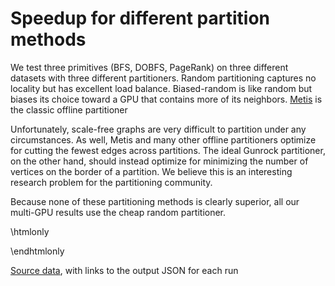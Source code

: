 
# Speedup for different partition methods

We test three primitives (BFS, DOBFS, PageRank) on three different datasets with three different partitioners. Random partitioning captures no locality but has excellent load balance. Biased-random is like random but biases its choice toward a GPU that contains more of its neighbors. [Metis](http://glaros.dtc.umn.edu/gkhome/metis/metis/overview) is the classic offline partitioner

Unfortunately, scale-free graphs are very difficult to partition under any circumstances. As well, Metis and many other offline partitioners optimize for cutting the fewest edges across partitions. The ideal Gunrock partitioner, on the other hand, should instead optimize for minimizing the number of vertices on the border of a partition. We believe this is an interesting research problem for the partitioning community.

Because none of these partitioning methods is clearly superior, all our multi-GPU results use the cheap random partitioner.

\htmlonly

  <!-- Container for the visualization mgpu_partition -->
  <div id="vis_mgpu_partition"></div>
  <script>
  var vlSpec = {
    "mark": "point", 
    "data": {
        "values": [
            {
                "engine": "Gunrock", 
                "algorithm": "DOBFS", 
                "num_gpus": 1, 
                "speedup": 1.0, 
                "partition_method": "random", 
                "dataset": "kron_g500-logn21", 
                "details": "<a href=\"https://github.com/gunrock/io/tree/master/gunrock-output/ipdps17/eval_fig2/BFS_kron_g500-logn21_Thu Jan 26 003915 2017.json\">JSON output</a>", 
                "time": "Thu Jan 26 00:39:15 2017\n", 
                "elapsed": 3.0036420822143555, 
                "algorithm_dataset": "DOBFS / kron_g500-logn21", 
                "m_teps": 60620.296875, 
                "gpuinfo.name": "Tesla K40c", 
                "direction_optimized": true, 
                "gunrock_version": "0.4.0"
            }, 
            {
                "engine": "Gunrock", 
                "algorithm": "DOBFS", 
                "num_gpus": 4, 
                "speedup": 0.8303885234873583, 
                "partition_method": "random", 
                "dataset": "kron_g500-logn21", 
                "details": "<a href=\"https://github.com/gunrock/io/tree/master/gunrock-output/ipdps17/eval_fig2/BFS_kron_g500-logn21_Thu Jan 26 003918 2017.json\">JSON output</a>", 
                "time": "Thu Jan 26 00:39:18 2017\n", 
                "elapsed": 3.617152690887451, 
                "algorithm_dataset": "DOBFS / kron_g500-logn21", 
                "m_teps": 50338.3984375, 
                "gpuinfo.name": "Tesla K40c", 
                "direction_optimized": true, 
                "gunrock_version": "0.4.0"
            }, 
            {
                "engine": "Gunrock", 
                "algorithm": "DOBFS", 
                "num_gpus": 1, 
                "speedup": 1.0, 
                "partition_method": "biasrandom", 
                "dataset": "kron_g500-logn21", 
                "details": "<a href=\"https://github.com/gunrock/io/tree/master/gunrock-output/ipdps17/eval_fig2/BFS_kron_g500-logn21_Thu Jan 26 003952 2017.json\">JSON output</a>", 
                "time": "Thu Jan 26 00:39:52 2017\n", 
                "elapsed": 3.015190362930298, 
                "algorithm_dataset": "DOBFS / kron_g500-logn21", 
                "m_teps": 60388.12109375, 
                "gpuinfo.name": "Tesla K40c", 
                "direction_optimized": true, 
                "gunrock_version": "0.4.0"
            }, 
            {
                "engine": "Gunrock", 
                "algorithm": "DOBFS", 
                "num_gpus": 4, 
                "speedup": 0.8684712845227057, 
                "partition_method": "biasrandom", 
                "dataset": "kron_g500-logn21", 
                "details": "<a href=\"https://github.com/gunrock/io/tree/master/gunrock-output/ipdps17/eval_fig2/BFS_kron_g500-logn21_Thu Jan 26 003955 2017.json\">JSON output</a>", 
                "time": "Thu Jan 26 00:39:55 2017\n", 
                "elapsed": 3.471836566925049, 
                "algorithm_dataset": "DOBFS / kron_g500-logn21", 
                "m_teps": 52445.34765625, 
                "gpuinfo.name": "Tesla K40c", 
                "direction_optimized": true, 
                "gunrock_version": "0.4.0"
            }, 
            {
                "engine": "Gunrock", 
                "algorithm": "DOBFS", 
                "num_gpus": 1, 
                "speedup": 1.0, 
                "partition_method": "metis", 
                "dataset": "kron_g500-logn21", 
                "details": "<a href=\"https://github.com/gunrock/io/tree/master/gunrock-output/ipdps17/eval_fig2/BFS_kron_g500-logn21_Thu Jan 26 004043 2017.json\">JSON output</a>", 
                "time": "Thu Jan 26 00:40:43 2017\n", 
                "elapsed": 2.8396546840667725, 
                "algorithm_dataset": "DOBFS / kron_g500-logn21", 
                "m_teps": 64121.0625, 
                "gpuinfo.name": "Tesla K40c", 
                "direction_optimized": true, 
                "gunrock_version": "0.4.0"
            }, 
            {
                "engine": "Gunrock", 
                "algorithm": "DOBFS", 
                "num_gpus": 4, 
                "speedup": 0.8079075446421001, 
                "partition_method": "metis", 
                "dataset": "kron_g500-logn21", 
                "details": "<a href=\"https://github.com/gunrock/io/tree/master/gunrock-output/ipdps17/eval_fig2/BFS_kron_g500-logn21_Thu Jan 26 004046 2017.json\">JSON output</a>", 
                "time": "Thu Jan 26 00:40:46 2017\n", 
                "elapsed": 3.5148262977600098, 
                "algorithm_dataset": "DOBFS / kron_g500-logn21", 
                "m_teps": 51803.890625, 
                "gpuinfo.name": "Tesla K40c", 
                "direction_optimized": true, 
                "gunrock_version": "0.4.0"
            }, 
            {
                "engine": "Gunrock", 
                "algorithm": "BFS", 
                "num_gpus": 1, 
                "speedup": 1.0, 
                "partition_method": "random", 
                "dataset": "kron_g500-logn21", 
                "details": "<a href=\"https://github.com/gunrock/io/tree/master/gunrock-output/ipdps17/eval_fig2/BFS_kron_g500-logn21_Thu Jan 26 004425 2017.json\">JSON output</a>", 
                "time": "Thu Jan 26 00:44:25 2017\n", 
                "elapsed": 29.506816864013672, 
                "algorithm_dataset": "BFS / kron_g500-logn21", 
                "m_teps": 6170.83447265625, 
                "gpuinfo.name": "Tesla K40c", 
                "direction_optimized": false, 
                "gunrock_version": "0.4.0"
            }, 
            {
                "engine": "Gunrock", 
                "algorithm": "BFS", 
                "num_gpus": 4, 
                "speedup": 2.40046662253159, 
                "partition_method": "random", 
                "dataset": "kron_g500-logn21", 
                "details": "<a href=\"https://github.com/gunrock/io/tree/master/gunrock-output/ipdps17/eval_fig2/BFS_kron_g500-logn21_Thu Jan 26 004428 2017.json\">JSON output</a>", 
                "time": "Thu Jan 26 00:44:28 2017\n", 
                "elapsed": 12.29211711883545, 
                "algorithm_dataset": "BFS / kron_g500-logn21", 
                "m_teps": 14812.8818359375, 
                "gpuinfo.name": "Tesla K40c", 
                "direction_optimized": false, 
                "gunrock_version": "0.4.0"
            }, 
            {
                "engine": "Gunrock", 
                "algorithm": "BFS", 
                "num_gpus": 1, 
                "speedup": 1.0, 
                "partition_method": "biasrandom", 
                "dataset": "kron_g500-logn21", 
                "details": "<a href=\"https://github.com/gunrock/io/tree/master/gunrock-output/ipdps17/eval_fig2/BFS_kron_g500-logn21_Thu Jan 26 004503 2017.json\">JSON output</a>", 
                "time": "Thu Jan 26 00:45:03 2017\n", 
                "elapsed": 29.684051513671875, 
                "algorithm_dataset": "BFS / kron_g500-logn21", 
                "m_teps": 6133.990234375, 
                "gpuinfo.name": "Tesla K40c", 
                "direction_optimized": false, 
                "gunrock_version": "0.4.0"
            }, 
            {
                "engine": "Gunrock", 
                "algorithm": "BFS", 
                "num_gpus": 4, 
                "speedup": 2.4731776177231084, 
                "partition_method": "biasrandom", 
                "dataset": "kron_g500-logn21", 
                "details": "<a href=\"https://github.com/gunrock/io/tree/master/gunrock-output/ipdps17/eval_fig2/BFS_kron_g500-logn21_Thu Jan 26 004506 2017.json\">JSON output</a>", 
                "time": "Thu Jan 26 00:45:06 2017\n", 
                "elapsed": 12.00239372253418, 
                "algorithm_dataset": "BFS / kron_g500-logn21", 
                "m_teps": 15170.447265625, 
                "gpuinfo.name": "Tesla K40c", 
                "direction_optimized": false, 
                "gunrock_version": "0.4.0"
            }, 
            {
                "engine": "Gunrock", 
                "algorithm": "BFS", 
                "num_gpus": 1, 
                "speedup": 1.0, 
                "partition_method": "metis", 
                "dataset": "kron_g500-logn21", 
                "details": "<a href=\"https://github.com/gunrock/io/tree/master/gunrock-output/ipdps17/eval_fig2/BFS_kron_g500-logn21_Thu Jan 26 004554 2017.json\">JSON output</a>", 
                "time": "Thu Jan 26 00:45:54 2017\n", 
                "elapsed": 29.74051284790039, 
                "algorithm_dataset": "BFS / kron_g500-logn21", 
                "m_teps": 6122.3447265625, 
                "gpuinfo.name": "Tesla K40c", 
                "direction_optimized": false, 
                "gunrock_version": "0.4.0"
            }, 
            {
                "engine": "Gunrock", 
                "algorithm": "BFS", 
                "num_gpus": 4, 
                "speedup": 1.3913602071327338, 
                "partition_method": "metis", 
                "dataset": "kron_g500-logn21", 
                "details": "<a href=\"https://github.com/gunrock/io/tree/master/gunrock-output/ipdps17/eval_fig2/BFS_kron_g500-logn21_Thu Jan 26 004557 2017.json\">JSON output</a>", 
                "time": "Thu Jan 26 00:45:57 2017\n", 
                "elapsed": 21.37513542175293, 
                "algorithm_dataset": "BFS / kron_g500-logn21", 
                "m_teps": 8518.38671875, 
                "gpuinfo.name": "Tesla K40c", 
                "direction_optimized": false, 
                "gunrock_version": "0.4.0"
            }, 
            {
                "engine": "Gunrock", 
                "algorithm": "DOBFS", 
                "num_gpus": 1, 
                "speedup": 1.0, 
                "partition_method": "random", 
                "dataset": "soc-orkut", 
                "details": "<a href=\"https://github.com/gunrock/io/tree/master/gunrock-output/ipdps17/eval_fig2/BFS_soc-orkut_Thu Jan 26 003924 2017.json\">JSON output</a>", 
                "time": "Thu Jan 26 00:39:24 2017\n", 
                "elapsed": 34.58261489868164, 
                "algorithm_dataset": "DOBFS / soc-orkut", 
                "m_teps": 6150.443359375, 
                "gpuinfo.name": "Tesla K40c", 
                "direction_optimized": true, 
                "gunrock_version": "0.4.0"
            }, 
            {
                "engine": "Gunrock", 
                "algorithm": "DOBFS", 
                "num_gpus": 4, 
                "speedup": 2.283020647383754, 
                "partition_method": "random", 
                "dataset": "soc-orkut", 
                "details": "<a href=\"https://github.com/gunrock/io/tree/master/gunrock-output/ipdps17/eval_fig2/BFS_soc-orkut_Thu Jan 26 003927 2017.json\">JSON output</a>", 
                "time": "Thu Jan 26 00:39:27 2017\n", 
                "elapsed": 15.147745132446289, 
                "algorithm_dataset": "DOBFS / soc-orkut", 
                "m_teps": 14041.58984375, 
                "gpuinfo.name": "Tesla K40c", 
                "direction_optimized": true, 
                "gunrock_version": "0.4.0"
            }, 
            {
                "engine": "Gunrock", 
                "algorithm": "DOBFS", 
                "num_gpus": 1, 
                "speedup": 1.0, 
                "partition_method": "biasrandom", 
                "dataset": "soc-orkut", 
                "details": "<a href=\"https://github.com/gunrock/io/tree/master/gunrock-output/ipdps17/eval_fig2/BFS_soc-orkut_Thu Jan 26 004003 2017.json\">JSON output</a>", 
                "time": "Thu Jan 26 00:40:03 2017\n", 
                "elapsed": 34.36377716064453, 
                "algorithm_dataset": "DOBFS / soc-orkut", 
                "m_teps": 6189.611328125, 
                "gpuinfo.name": "Tesla K40c", 
                "direction_optimized": true, 
                "gunrock_version": "0.4.0"
            }, 
            {
                "engine": "Gunrock", 
                "algorithm": "DOBFS", 
                "num_gpus": 4, 
                "speedup": 2.259026820661278, 
                "partition_method": "biasrandom", 
                "dataset": "soc-orkut", 
                "details": "<a href=\"https://github.com/gunrock/io/tree/master/gunrock-output/ipdps17/eval_fig2/BFS_soc-orkut_Thu Jan 26 004006 2017.json\">JSON output</a>", 
                "time": "Thu Jan 26 00:40:06 2017\n", 
                "elapsed": 15.211761474609375, 
                "algorithm_dataset": "DOBFS / soc-orkut", 
                "m_teps": 13982.498046875, 
                "gpuinfo.name": "Tesla K40c", 
                "direction_optimized": true, 
                "gunrock_version": "0.4.0"
            }, 
            {
                "engine": "Gunrock", 
                "algorithm": "DOBFS", 
                "num_gpus": 1, 
                "speedup": 1.0, 
                "partition_method": "metis", 
                "dataset": "soc-orkut", 
                "details": "<a href=\"https://github.com/gunrock/io/tree/master/gunrock-output/ipdps17/eval_fig2/BFS_soc-orkut_Thu Jan 26 004227 2017.json\">JSON output</a>", 
                "time": "Thu Jan 26 00:42:27 2017\n", 
                "elapsed": 34.509033203125, 
                "algorithm_dataset": "DOBFS / soc-orkut", 
                "m_teps": 6163.5576171875, 
                "gpuinfo.name": "Tesla K40c", 
                "direction_optimized": true, 
                "gunrock_version": "0.4.0"
            }, 
            {
                "engine": "Gunrock", 
                "algorithm": "DOBFS", 
                "num_gpus": 4, 
                "speedup": 1.3796792357294063, 
                "partition_method": "metis", 
                "dataset": "soc-orkut", 
                "details": "<a href=\"https://github.com/gunrock/io/tree/master/gunrock-output/ipdps17/eval_fig2/BFS_soc-orkut_Thu Jan 26 004231 2017.json\">JSON output</a>", 
                "time": "Thu Jan 26 00:42:31 2017\n", 
                "elapsed": 25.012359619140625, 
                "algorithm_dataset": "DOBFS / soc-orkut", 
                "m_teps": 8503.732421875, 
                "gpuinfo.name": "Tesla K40c", 
                "direction_optimized": true, 
                "gunrock_version": "0.4.0"
            }, 
            {
                "engine": "Gunrock", 
                "algorithm": "BFS", 
                "num_gpus": 1, 
                "speedup": 1.0, 
                "partition_method": "random", 
                "dataset": "soc-orkut", 
                "details": "<a href=\"https://github.com/gunrock/io/tree/master/gunrock-output/ipdps17/eval_fig2/BFS_soc-orkut_Thu Jan 26 004434 2017.json\">JSON output</a>", 
                "time": "Thu Jan 26 00:44:34 2017\n", 
                "elapsed": 38.074092864990234, 
                "algorithm_dataset": "BFS / soc-orkut", 
                "m_teps": 5586.43408203125, 
                "gpuinfo.name": "Tesla K40c", 
                "direction_optimized": false, 
                "gunrock_version": "0.4.0"
            }, 
            {
                "engine": "Gunrock", 
                "algorithm": "BFS", 
                "num_gpus": 4, 
                "speedup": 2.118544881211869, 
                "partition_method": "random", 
                "dataset": "soc-orkut", 
                "details": "<a href=\"https://github.com/gunrock/io/tree/master/gunrock-output/ipdps17/eval_fig2/BFS_soc-orkut_Thu Jan 26 004438 2017.json\">JSON output</a>", 
                "time": "Thu Jan 26 00:44:38 2017\n", 
                "elapsed": 17.971813201904297, 
                "algorithm_dataset": "BFS / soc-orkut", 
                "m_teps": 11835.111328125, 
                "gpuinfo.name": "Tesla K40c", 
                "direction_optimized": false, 
                "gunrock_version": "0.4.0"
            }, 
            {
                "engine": "Gunrock", 
                "algorithm": "BFS", 
                "num_gpus": 1, 
                "speedup": 1.0, 
                "partition_method": "biasrandom", 
                "dataset": "soc-orkut", 
                "details": "<a href=\"https://github.com/gunrock/io/tree/master/gunrock-output/ipdps17/eval_fig2/BFS_soc-orkut_Thu Jan 26 004515 2017.json\">JSON output</a>", 
                "time": "Thu Jan 26 00:45:15 2017\n", 
                "elapsed": 37.757991790771484, 
                "algorithm_dataset": "BFS / soc-orkut", 
                "m_teps": 5633.20263671875, 
                "gpuinfo.name": "Tesla K40c", 
                "direction_optimized": false, 
                "gunrock_version": "0.4.0"
            }, 
            {
                "engine": "Gunrock", 
                "algorithm": "BFS", 
                "num_gpus": 4, 
                "speedup": 2.121547713293594, 
                "partition_method": "biasrandom", 
                "dataset": "soc-orkut", 
                "details": "<a href=\"https://github.com/gunrock/io/tree/master/gunrock-output/ipdps17/eval_fig2/BFS_soc-orkut_Thu Jan 26 004518 2017.json\">JSON output</a>", 
                "time": "Thu Jan 26 00:45:18 2017\n", 
                "elapsed": 17.797380447387695, 
                "algorithm_dataset": "BFS / soc-orkut", 
                "m_teps": 11951.1083984375, 
                "gpuinfo.name": "Tesla K40c", 
                "direction_optimized": false, 
                "gunrock_version": "0.4.0"
            }, 
            {
                "engine": "Gunrock", 
                "algorithm": "BFS", 
                "num_gpus": 1, 
                "speedup": 1.0, 
                "partition_method": "metis", 
                "dataset": "soc-orkut", 
                "details": "<a href=\"https://github.com/gunrock/io/tree/master/gunrock-output/ipdps17/eval_fig2/BFS_soc-orkut_Thu Jan 26 004740 2017.json\">JSON output</a>", 
                "time": "Thu Jan 26 00:47:40 2017\n", 
                "elapsed": 38.0540657043457, 
                "algorithm_dataset": "BFS / soc-orkut", 
                "m_teps": 5589.37451171875, 
                "gpuinfo.name": "Tesla K40c", 
                "direction_optimized": false, 
                "gunrock_version": "0.4.0"
            }, 
            {
                "engine": "Gunrock", 
                "algorithm": "BFS", 
                "num_gpus": 4, 
                "speedup": 1.3985210422100336, 
                "partition_method": "metis", 
                "dataset": "soc-orkut", 
                "details": "<a href=\"https://github.com/gunrock/io/tree/master/gunrock-output/ipdps17/eval_fig2/BFS_soc-orkut_Thu Jan 26 004744 2017.json\">JSON output</a>", 
                "time": "Thu Jan 26 00:47:44 2017\n", 
                "elapsed": 27.210220336914062, 
                "algorithm_dataset": "BFS / soc-orkut", 
                "m_teps": 7816.857421875, 
                "gpuinfo.name": "Tesla K40c", 
                "direction_optimized": false, 
                "gunrock_version": "0.4.0"
            }, 
            {
                "engine": "Gunrock", 
                "algorithm": "DOBFS", 
                "num_gpus": 1, 
                "speedup": 1.0, 
                "partition_method": "random", 
                "dataset": "uk-2002", 
                "details": "<a href=\"https://github.com/gunrock/io/tree/master/gunrock-output/ipdps17/eval_fig2/BFS_uk-2002_Thu Jan 26 003935 2017.json\">JSON output</a>", 
                "time": "Thu Jan 26 00:39:35 2017\n", 
                "elapsed": 128.62217712402344, 
                "algorithm_dataset": "DOBFS / uk-2002", 
                "m_teps": 4067.0546875, 
                "gpuinfo.name": "Tesla K40c", 
                "direction_optimized": true, 
                "gunrock_version": "0.4.0"
            }, 
            {
                "engine": "Gunrock", 
                "algorithm": "DOBFS", 
                "num_gpus": 4, 
                "speedup": 1.5354233802716077, 
                "partition_method": "random", 
                "dataset": "uk-2002", 
                "details": "<a href=\"https://github.com/gunrock/io/tree/master/gunrock-output/ipdps17/eval_fig2/BFS_uk-2002_Thu Jan 26 003942 2017.json\">JSON output</a>", 
                "time": "Thu Jan 26 00:39:42 2017\n", 
                "elapsed": 83.76984405517578, 
                "algorithm_dataset": "DOBFS / uk-2002", 
                "m_teps": 6244.65087890625, 
                "gpuinfo.name": "Tesla K40c", 
                "direction_optimized": true, 
                "gunrock_version": "0.4.0"
            }, 
            {
                "engine": "Gunrock", 
                "algorithm": "DOBFS", 
                "num_gpus": 1, 
                "speedup": 1.0, 
                "partition_method": "biasrandom", 
                "dataset": "uk-2002", 
                "details": "<a href=\"https://github.com/gunrock/io/tree/master/gunrock-output/ipdps17/eval_fig2/BFS_uk-2002_Thu Jan 26 004018 2017.json\">JSON output</a>", 
                "time": "Thu Jan 26 00:40:18 2017\n", 
                "elapsed": 129.0670623779297, 
                "algorithm_dataset": "DOBFS / uk-2002", 
                "m_teps": 4053.035888671875, 
                "gpuinfo.name": "Tesla K40c", 
                "direction_optimized": true, 
                "gunrock_version": "0.4.0"
            }, 
            {
                "engine": "Gunrock", 
                "algorithm": "DOBFS", 
                "num_gpus": 4, 
                "speedup": 1.5729348595792285, 
                "partition_method": "biasrandom", 
                "dataset": "uk-2002", 
                "details": "<a href=\"https://github.com/gunrock/io/tree/master/gunrock-output/ipdps17/eval_fig2/BFS_uk-2002_Thu Jan 26 004026 2017.json\">JSON output</a>", 
                "time": "Thu Jan 26 00:40:26 2017\n", 
                "elapsed": 82.054931640625, 
                "algorithm_dataset": "DOBFS / uk-2002", 
                "m_teps": 6375.16162109375, 
                "gpuinfo.name": "Tesla K40c", 
                "direction_optimized": true, 
                "gunrock_version": "0.4.0"
            }, 
            {
                "engine": "Gunrock", 
                "algorithm": "DOBFS", 
                "num_gpus": 1, 
                "speedup": 1.0, 
                "partition_method": "metis", 
                "dataset": "uk-2002", 
                "details": "<a href=\"https://github.com/gunrock/io/tree/master/gunrock-output/ipdps17/eval_fig2/BFS_uk-2002_Thu Jan 26 004334 2017.json\">JSON output</a>", 
                "time": "Thu Jan 26 00:43:34 2017\n", 
                "elapsed": 129.14907836914062, 
                "algorithm_dataset": "DOBFS / uk-2002", 
                "m_teps": 4050.462158203125, 
                "gpuinfo.name": "Tesla K40c", 
                "direction_optimized": true, 
                "gunrock_version": "0.4.0"
            }, 
            {
                "engine": "Gunrock", 
                "algorithm": "DOBFS", 
                "num_gpus": 4, 
                "speedup": 1.0001283258976787, 
                "partition_method": "metis", 
                "dataset": "uk-2002", 
                "details": "<a href=\"https://github.com/gunrock/io/tree/master/gunrock-output/ipdps17/eval_fig2/BFS_uk-2002_Thu Jan 26 004341 2017.json\">JSON output</a>", 
                "time": "Thu Jan 26 00:43:41 2017\n", 
                "elapsed": 129.13250732421875, 
                "algorithm_dataset": "DOBFS / uk-2002", 
                "m_teps": 4050.98193359375, 
                "gpuinfo.name": "Tesla K40c", 
                "direction_optimized": true, 
                "gunrock_version": "0.4.0"
            }, 
            {
                "engine": "Gunrock", 
                "algorithm": "BFS", 
                "num_gpus": 1, 
                "speedup": 1.0, 
                "partition_method": "random", 
                "dataset": "uk-2002", 
                "details": "<a href=\"https://github.com/gunrock/io/tree/master/gunrock-output/ipdps17/eval_fig2/BFS_uk-2002_Thu Jan 26 004445 2017.json\">JSON output</a>", 
                "time": "Thu Jan 26 00:44:45 2017\n", 
                "elapsed": 127.43025970458984, 
                "algorithm_dataset": "BFS / uk-2002", 
                "m_teps": 4105.095703125, 
                "gpuinfo.name": "Tesla K40c", 
                "direction_optimized": false, 
                "gunrock_version": "0.4.0"
            }, 
            {
                "engine": "Gunrock", 
                "algorithm": "BFS", 
                "num_gpus": 4, 
                "speedup": 2.0533470677682244, 
                "partition_method": "random", 
                "dataset": "uk-2002", 
                "details": "<a href=\"https://github.com/gunrock/io/tree/master/gunrock-output/ipdps17/eval_fig2/BFS_uk-2002_Thu Jan 26 004453 2017.json\">JSON output</a>", 
                "time": "Thu Jan 26 00:44:53 2017\n", 
                "elapsed": 62.059776306152344, 
                "algorithm_dataset": "BFS / uk-2002", 
                "m_teps": 8429.1865234375, 
                "gpuinfo.name": "Tesla K40c", 
                "direction_optimized": false, 
                "gunrock_version": "0.4.0"
            }, 
            {
                "engine": "Gunrock", 
                "algorithm": "BFS", 
                "num_gpus": 1, 
                "speedup": 1.0, 
                "partition_method": "biasrandom", 
                "dataset": "uk-2002", 
                "details": "<a href=\"https://github.com/gunrock/io/tree/master/gunrock-output/ipdps17/eval_fig2/BFS_uk-2002_Thu Jan 26 004530 2017.json\">JSON output</a>", 
                "time": "Thu Jan 26 00:45:30 2017\n", 
                "elapsed": 127.47138977050781, 
                "algorithm_dataset": "BFS / uk-2002", 
                "m_teps": 4103.771484375, 
                "gpuinfo.name": "Tesla K40c", 
                "direction_optimized": false, 
                "gunrock_version": "0.4.0"
            }, 
            {
                "engine": "Gunrock", 
                "algorithm": "BFS", 
                "num_gpus": 4, 
                "speedup": 2.1027949872016927, 
                "partition_method": "biasrandom", 
                "dataset": "uk-2002", 
                "details": "<a href=\"https://github.com/gunrock/io/tree/master/gunrock-output/ipdps17/eval_fig2/BFS_uk-2002_Thu Jan 26 004537 2017.json\">JSON output</a>", 
                "time": "Thu Jan 26 00:45:37 2017\n", 
                "elapsed": 60.61997985839844, 
                "algorithm_dataset": "BFS / uk-2002", 
                "m_teps": 8629.3896484375, 
                "gpuinfo.name": "Tesla K40c", 
                "direction_optimized": false, 
                "gunrock_version": "0.4.0"
            }, 
            {
                "engine": "Gunrock", 
                "algorithm": "BFS", 
                "num_gpus": 1, 
                "speedup": 1.0, 
                "partition_method": "metis", 
                "dataset": "uk-2002", 
                "details": "<a href=\"https://github.com/gunrock/io/tree/master/gunrock-output/ipdps17/eval_fig2/BFS_uk-2002_Thu Jan 26 004847 2017.json\">JSON output</a>", 
                "time": "Thu Jan 26 00:48:47 2017\n", 
                "elapsed": 127.6813735961914, 
                "algorithm_dataset": "BFS / uk-2002", 
                "m_teps": 4097.0224609375, 
                "gpuinfo.name": "Tesla K40c", 
                "direction_optimized": false, 
                "gunrock_version": "0.4.0"
            }, 
            {
                "engine": "Gunrock", 
                "algorithm": "BFS", 
                "num_gpus": 4, 
                "speedup": 2.4977574148440382, 
                "partition_method": "metis", 
                "dataset": "uk-2002", 
                "details": "<a href=\"https://github.com/gunrock/io/tree/master/gunrock-output/ipdps17/eval_fig2/BFS_uk-2002_Thu Jan 26 004854 2017.json\">JSON output</a>", 
                "time": "Thu Jan 26 00:48:54 2017\n", 
                "elapsed": 51.118404388427734, 
                "algorithm_dataset": "BFS / uk-2002", 
                "m_teps": 10233.3681640625, 
                "gpuinfo.name": "Tesla K40c", 
                "direction_optimized": false, 
                "gunrock_version": "0.4.0"
            }, 
            {
                "engine": "Gunrock", 
                "algorithm": "PageRank", 
                "num_gpus": 1, 
                "speedup": 1.0, 
                "partition_method": "random", 
                "dataset": "kron_g500-logn21", 
                "details": "<a href=\"https://github.com/gunrock/io/tree/master/gunrock-output/ipdps17/eval_fig2/PageRank_kron_g500-logn21_Thu Jan 26 004940 2017.json\">JSON output</a>", 
                "time": "Thu Jan 26 00:49:40 2017\n", 
                "elapsed": 2334.947109222412, 
                "algorithm_dataset": "PageRank / kron_g500-logn21", 
                "m_teps": 77.98114776611328, 
                "gpuinfo.name": "Tesla K40c", 
                "direction_optimized": false, 
                "gunrock_version": "0.4.0"
            }, 
            {
                "engine": "Gunrock", 
                "algorithm": "PageRank", 
                "num_gpus": 4, 
                "speedup": 3.819972261891798, 
                "partition_method": "random", 
                "dataset": "kron_g500-logn21", 
                "details": "<a href=\"https://github.com/gunrock/io/tree/master/gunrock-output/ipdps17/eval_fig2/PageRank_kron_g500-logn21_Thu Jan 26 011151 2017.json\">JSON output</a>", 
                "time": "Thu Jan 26 01:11:51 2017\n", 
                "elapsed": 611.2471371889114, 
                "algorithm_dataset": "PageRank / kron_g500-logn21", 
                "m_teps": 297.8858337402344, 
                "gpuinfo.name": "Tesla K40c", 
                "direction_optimized": false, 
                "gunrock_version": "0.4.0"
            }, 
            {
                "engine": "Gunrock", 
                "algorithm": "PageRank", 
                "num_gpus": 1, 
                "speedup": 1.0, 
                "partition_method": "biasrandom", 
                "dataset": "kron_g500-logn21", 
                "details": "<a href=\"https://github.com/gunrock/io/tree/master/gunrock-output/ipdps17/eval_fig2/PageRank_kron_g500-logn21_Thu Jan 26 005315 2017.json\">JSON output</a>", 
                "time": "Thu Jan 26 00:53:15 2017\n", 
                "elapsed": 2335.2247029542923, 
                "algorithm_dataset": "PageRank / kron_g500-logn21", 
                "m_teps": 77.97187805175781, 
                "gpuinfo.name": "Tesla K40c", 
                "direction_optimized": false, 
                "gunrock_version": "0.4.0"
            }, 
            {
                "engine": "Gunrock", 
                "algorithm": "PageRank", 
                "num_gpus": 4, 
                "speedup": 3.6051472626001932, 
                "partition_method": "biasrandom", 
                "dataset": "kron_g500-logn21", 
                "details": "<a href=\"https://github.com/gunrock/io/tree/master/gunrock-output/ipdps17/eval_fig2/PageRank_kron_g500-logn21_Thu Jan 26 005354 2017.json\">JSON output</a>", 
                "time": "Thu Jan 26 00:53:54 2017\n", 
                "elapsed": 647.7473825216293, 
                "algorithm_dataset": "PageRank / kron_g500-logn21", 
                "m_teps": 281.1001281738281, 
                "gpuinfo.name": "Tesla K40c", 
                "direction_optimized": false, 
                "gunrock_version": "0.4.0"
            }, 
            {
                "engine": "Gunrock", 
                "algorithm": "PageRank", 
                "num_gpus": 1, 
                "speedup": 1.0, 
                "partition_method": "metis", 
                "dataset": "kron_g500-logn21", 
                "details": "<a href=\"https://github.com/gunrock/io/tree/master/gunrock-output/ipdps17/eval_fig2/PageRank_kron_g500-logn21_Thu Jan 26 005700 2017.json\">JSON output</a>", 
                "time": "Thu Jan 26 00:57:00 2017\n", 
                "elapsed": 2334.967330098152, 
                "algorithm_dataset": "PageRank / kron_g500-logn21", 
                "m_teps": 77.98047637939453, 
                "gpuinfo.name": "Tesla K40c", 
                "direction_optimized": false, 
                "gunrock_version": "0.4.0"
            }, 
            {
                "engine": "Gunrock", 
                "algorithm": "PageRank", 
                "num_gpus": 4, 
                "speedup": 1.4991271124893777, 
                "partition_method": "metis", 
                "dataset": "kron_g500-logn21", 
                "details": "<a href=\"https://github.com/gunrock/io/tree/master/gunrock-output/ipdps17/eval_fig2/PageRank_kron_g500-logn21_Thu Jan 26 005738 2017.json\">JSON output</a>", 
                "time": "Thu Jan 26 00:57:38 2017\n", 
                "elapsed": 1557.5512647628784, 
                "algorithm_dataset": "PageRank / kron_g500-logn21", 
                "m_teps": 116.90264892578125, 
                "gpuinfo.name": "Tesla K40c", 
                "direction_optimized": false, 
                "gunrock_version": "0.4.0"
            }, 
            {
                "engine": "Gunrock", 
                "algorithm": "PageRank", 
                "num_gpus": 1, 
                "speedup": 1.0, 
                "partition_method": "random", 
                "dataset": "soc-orkut", 
                "details": "<a href=\"https://github.com/gunrock/io/tree/master/gunrock-output/ipdps17/eval_fig2/PageRank_soc-orkut_Thu Jan 26 005036 2017.json\">JSON output</a>", 
                "time": "Thu Jan 26 00:50:36 2017\n", 
                "elapsed": 3825.4563212394714, 
                "algorithm_dataset": "PageRank / soc-orkut", 
                "m_teps": 55.60079574584961, 
                "gpuinfo.name": "Tesla K40c", 
                "direction_optimized": false, 
                "gunrock_version": "0.4.0"
            }, 
            {
                "engine": "Gunrock", 
                "algorithm": "PageRank", 
                "num_gpus": 4, 
                "speedup": 3.7509172192755704, 
                "partition_method": "random", 
                "dataset": "soc-orkut", 
                "details": "<a href=\"https://github.com/gunrock/io/tree/master/gunrock-output/ipdps17/eval_fig2/PageRank_soc-orkut_Thu Jan 26 005139 2017.json\">JSON output</a>", 
                "time": "Thu Jan 26 00:51:39 2017\n", 
                "elapsed": 1019.8722332715988, 
                "algorithm_dataset": "PageRank / soc-orkut", 
                "m_teps": 208.55398559570312, 
                "gpuinfo.name": "Tesla K40c", 
                "direction_optimized": false, 
                "gunrock_version": "0.4.0"
            }, 
            {
                "engine": "Gunrock", 
                "algorithm": "PageRank", 
                "num_gpus": 1, 
                "speedup": 1.0, 
                "partition_method": "biasrandom", 
                "dataset": "soc-orkut", 
                "details": "<a href=\"https://github.com/gunrock/io/tree/master/gunrock-output/ipdps17/eval_fig2/PageRank_soc-orkut_Thu Jan 26 005411 2017.json\">JSON output</a>", 
                "time": "Thu Jan 26 00:54:11 2017\n", 
                "elapsed": 3825.0961303710938, 
                "algorithm_dataset": "PageRank / soc-orkut", 
                "m_teps": 55.60603332519531, 
                "gpuinfo.name": "Tesla K40c", 
                "direction_optimized": false, 
                "gunrock_version": "0.4.0"
            }, 
            {
                "engine": "Gunrock", 
                "algorithm": "PageRank", 
                "num_gpus": 4, 
                "speedup": 3.727534389514653, 
                "partition_method": "biasrandom", 
                "dataset": "soc-orkut", 
                "details": "<a href=\"https://github.com/gunrock/io/tree/master/gunrock-output/ipdps17/eval_fig2/PageRank_soc-orkut_Thu Jan 26 005514 2017.json\">JSON output</a>", 
                "time": "Thu Jan 26 00:55:14 2017\n", 
                "elapsed": 1026.1732637882233, 
                "algorithm_dataset": "PageRank / soc-orkut", 
                "m_teps": 207.2733917236328, 
                "gpuinfo.name": "Tesla K40c", 
                "direction_optimized": false, 
                "gunrock_version": "0.4.0"
            }, 
            {
                "engine": "Gunrock", 
                "algorithm": "PageRank", 
                "num_gpus": 1, 
                "speedup": 1.0, 
                "partition_method": "metis", 
                "dataset": "soc-orkut", 
                "details": "<a href=\"https://github.com/gunrock/io/tree/master/gunrock-output/ipdps17/eval_fig2/PageRank_soc-orkut_Thu Jan 26 005946 2017.json\">JSON output</a>", 
                "time": "Thu Jan 26 00:59:46 2017\n", 
                "elapsed": 3825.742095708847, 
                "algorithm_dataset": "PageRank / soc-orkut", 
                "m_teps": 55.596641540527344, 
                "gpuinfo.name": "Tesla K40c", 
                "direction_optimized": false, 
                "gunrock_version": "0.4.0"
            }, 
            {
                "engine": "Gunrock", 
                "algorithm": "PageRank", 
                "num_gpus": 4, 
                "speedup": 2.5782940076888514, 
                "partition_method": "metis", 
                "dataset": "soc-orkut", 
                "details": "<a href=\"https://github.com/gunrock/io/tree/master/gunrock-output/ipdps17/eval_fig2/PageRank_soc-orkut_Thu Jan 26 010049 2017.json\">JSON output</a>", 
                "time": "Thu Jan 26 01:00:49 2017\n", 
                "elapsed": 1483.8269352912903, 
                "algorithm_dataset": "PageRank / soc-orkut", 
                "m_teps": 143.34449768066406, 
                "gpuinfo.name": "Tesla K40c", 
                "direction_optimized": false, 
                "gunrock_version": "0.4.0"
            }, 
            {
                "engine": "Gunrock", 
                "algorithm": "PageRank", 
                "num_gpus": 1, 
                "speedup": 1.0, 
                "partition_method": "random", 
                "dataset": "uk-2002", 
                "details": "<a href=\"https://github.com/gunrock/io/tree/master/gunrock-output/ipdps17/eval_fig2/PageRank_uk-2002_Thu Jan 26 005200 2017.json\">JSON output</a>", 
                "time": "Thu Jan 26 00:52:00 2017\n", 
                "elapsed": 2772.1992284059525, 
                "algorithm_dataset": "PageRank / uk-2002", 
                "m_teps": 188.86611938476562, 
                "gpuinfo.name": "Tesla K40c", 
                "direction_optimized": false, 
                "gunrock_version": "0.4.0"
            }, 
            {
                "engine": "Gunrock", 
                "algorithm": "PageRank", 
                "num_gpus": 4, 
                "speedup": 2.2646364431010753, 
                "partition_method": "random", 
                "dataset": "uk-2002", 
                "details": "<a href=\"https://github.com/gunrock/io/tree/master/gunrock-output/ipdps17/eval_fig2/PageRank_uk-2002_Thu Jan 26 005248 2017.json\">JSON output</a>", 
                "time": "Thu Jan 26 00:52:48 2017\n", 
                "elapsed": 1224.1255044937134, 
                "algorithm_dataset": "PageRank / uk-2002", 
                "m_teps": 427.7131042480469, 
                "gpuinfo.name": "Tesla K40c", 
                "direction_optimized": false, 
                "gunrock_version": "0.4.0"
            }, 
            {
                "engine": "Gunrock", 
                "algorithm": "PageRank", 
                "num_gpus": 1, 
                "speedup": 1.0, 
                "partition_method": "biasrandom", 
                "dataset": "uk-2002", 
                "details": "<a href=\"https://github.com/gunrock/io/tree/master/gunrock-output/ipdps17/eval_fig2/PageRank_uk-2002_Thu Jan 26 005539 2017.json\">JSON output</a>", 
                "time": "Thu Jan 26 00:55:39 2017\n", 
                "elapsed": 2773.0785459280014, 
                "algorithm_dataset": "PageRank / uk-2002", 
                "m_teps": 188.8062286376953, 
                "gpuinfo.name": "Tesla K40c", 
                "direction_optimized": false, 
                "gunrock_version": "0.4.0"
            }, 
            {
                "engine": "Gunrock", 
                "algorithm": "PageRank", 
                "num_gpus": 4, 
                "speedup": 2.275107302449376, 
                "partition_method": "biasrandom", 
                "dataset": "uk-2002", 
                "details": "<a href=\"https://github.com/gunrock/io/tree/master/gunrock-output/ipdps17/eval_fig2/PageRank_uk-2002_Thu Jan 26 005626 2017.json\">JSON output</a>", 
                "time": "Thu Jan 26 00:56:26 2017\n", 
                "elapsed": 1218.878135085106, 
                "algorithm_dataset": "PageRank / uk-2002", 
                "m_teps": 429.554443359375, 
                "gpuinfo.name": "Tesla K40c", 
                "direction_optimized": false, 
                "gunrock_version": "0.4.0"
            }, 
            {
                "engine": "Gunrock", 
                "algorithm": "PageRank", 
                "num_gpus": 1, 
                "speedup": 1.0, 
                "partition_method": "metis", 
                "dataset": "uk-2002", 
                "details": "<a href=\"https://github.com/gunrock/io/tree/master/gunrock-output/ipdps17/eval_fig2/PageRank_uk-2002_Thu Jan 26 010213 2017.json\">JSON output</a>", 
                "time": "Thu Jan 26 01:02:13 2017\n", 
                "elapsed": 2772.0860689878464, 
                "algorithm_dataset": "PageRank / uk-2002", 
                "m_teps": 188.8738250732422, 
                "gpuinfo.name": "Tesla K40c", 
                "direction_optimized": false, 
                "gunrock_version": "0.4.0"
            }, 
            {
                "engine": "Gunrock", 
                "algorithm": "PageRank", 
                "num_gpus": 4, 
                "speedup": 2.5022409349735226, 
                "partition_method": "metis", 
                "dataset": "uk-2002", 
                "details": "<a href=\"https://github.com/gunrock/io/tree/master/gunrock-output/ipdps17/eval_fig2/PageRank_uk-2002_Thu Jan 26 010300 2017.json\">JSON output</a>", 
                "time": "Thu Jan 26 01:03:00 2017\n", 
                "elapsed": 1107.8413873910904, 
                "algorithm_dataset": "PageRank / uk-2002", 
                "m_teps": 472.6078186035156, 
                "gpuinfo.name": "Tesla K40c", 
                "direction_optimized": false, 
                "gunrock_version": "0.4.0"
            }
        ]
    }, 
    "transform": {
        "filter": "(datum.num_gpus==4)"
    }, 
    "encoding": {
        "y": {
            "field": "speedup", 
            "type": "quantitative", 
            "axis": {
                "title": "Speedup from 1 to 4 GPUs"
            }
        }, 
        "color": {
            "field": "partition_method", 
            "type": "nominal", 
            "legend": {
                "title": "Partition Method"
            }
        }, 
        "shape": {
            "field": "partition_method", 
            "type": "nominal", 
            "legend": {
                "title": "Partition Method"
            }
        }, 
        "x": {
            "field": "algorithm_dataset", 
            "type": "nominal", 
            "axis": {
                "title": "Algorithm / Dataset"
            }
        }
    }
}
  var embedSpec = {
    mode: "vega-lite",  // Instruct Vega-Embed to use the Vega-Lite compiler
    spec: vlSpec
  };
  // Embed the visualization in the container with id `vis_mgpu_partition`
  vg.embed("#vis_mgpu_partition", embedSpec, function(error, result) {
    // Callback receiving the View instance and parsed Vega spec
    // result.view is the View, which resides under the
    // '#vis_mgpu_partition' element
  });
  </script>

\endhtmlonly


[Source data](md_stats_mgpu_partition_table_html.html), with links to the output JSON for each run
